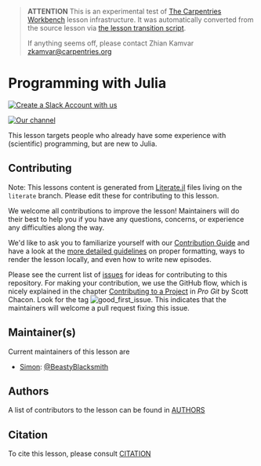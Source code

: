 > **ATTENTION** This is an experimental test of [The Carpentries Workbench](https://carpentries.github.io/workbench) lesson infrastructure.
> It was automatically converted from the source lesson via [the lesson transition script](https://github.com/carpentries/lesson-transition/).
>
> If anything seems off, please contact Zhian Kamvar [zkamvar@carpentries.org](mailto:zkamvar@carpentries.org)

# Programming with Julia

[![Create a Slack Account with us][slack]](https://swc-slack-invite.herokuapp.com/)

[![Our channel][channel]](https://swcarpentry.slack.com/archives/CBJ8C7NE6)

This lesson targets people who already have some experience with (scientific)
programming, but are new to Julia.

## Contributing

Note: This lessons content is generated from [Literate.jl](https://fredrikekre.github.io/Literate.jl/v2/) files living on the `literate` branch.
Please edit these for contributing to this lesson.

We welcome all contributions to improve the lesson! Maintainers will do their
best to help you if you have any questions, concerns, or experience any
difficulties along the way.

We'd like to ask you to familiarize yourself with our [Contribution
Guide](CONTRIBUTING.md) and have a look at the [more detailed
guidelines][lesson-example] on proper formatting, ways to render the lesson
locally, and even how to write new episodes.

Please see the current list of [issues] for ideas for contributing to
this repository. For making your contribution, we use the GitHub flow, which is
nicely explained in the chapter [Contributing to a Project][start] in *Pro Git*
by Scott Chacon. Look for the tag ![good\_first\_issue][first]. This indicates
that the maintainers will welcome a pull request fixing this issue.

## Maintainer(s)

Current maintainers of this lesson are

- [Simon](https://carpentries.org/instructors/#beastyblacksmith):
  [@BeastyBlacksmith](https://github.com/BeastyBlacksmith)

## Authors

A list of contributors to the lesson can be found in [AUTHORS](AUTHORS)

## Citation

To cite this lesson, please consult [CITATION](CITATION)

[slack]: https://img.shields.io/badge/Create_Slack_Account-The_Carpentries-071159.svg
[channel]: https://img.shields.io/badge/juliaswc-slack_channel-orange
[lesson-example]: https://carpentries.github.io/lesson-example
[issues]: https://github.com/carpentries-incubator/julia-novice/issues
[start]: https://git-scm.com/book/en/v2/GitHub-Contributing-to-a-Project
[first]: https://img.shields.io/badge/-good%20first%20issue-gold.svg



